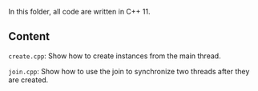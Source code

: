 In this folder, all code are written in C++ 11.

## Content
```create.cpp```: Show how to create instances from the main thread.

```join.cpp```: Show how to use the join to synchronize two threads after they are created.


